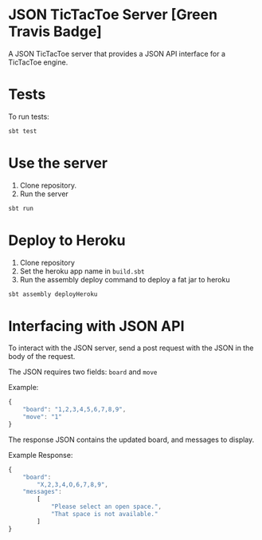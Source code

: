 # JSON TicTacToe Server [Green Travis Badge]

A JSON TicTacToe server that provides a JSON API interface for a TicTacToe engine.

# Tests

To run tests:

```bash
sbt test
```

# Use the server

1. Clone repository.
2. Run the server
```bash
sbt run
```

# Deploy to Heroku

1. Clone repository
2. Set the heroku app name in `build.sbt`
3. Run the assembly deploy command to deploy a fat jar to heroku

```bash
sbt assembly deployHeroku
```

# Interfacing with JSON API

To interact with the JSON server, send a post request with the JSON in the body of the request.

The JSON requires two fields: `board` and `move`

Example:

```javascript
{
    "board": "1,2,3,4,5,6,7,8,9",
    "move": "1"
}
```

The response JSON contains the updated board, and messages to display.

Example Response:

```javascript
{
    "board": 
        "X,2,3,4,O,6,7,8,9",
    "messages": 
        [
            "Please select an open space.",
            "That space is not available."
        ]
}
      
```
